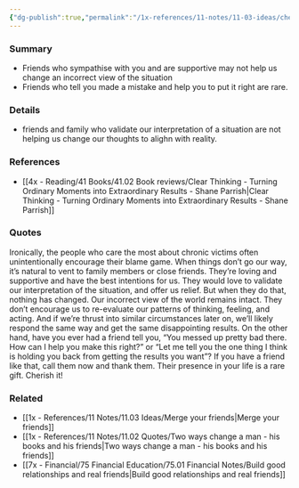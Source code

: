 ```yaml
---
{"dg-publish":true,"permalink":"/1x-references/11-notes/11-03-ideas/cherish-the-friend-who-tells-you-that-you-messed-up/","title":"Cherish the friend who tells you that you messed up","created":"2023-12-03T22:32:18.000+03:00","updated":"2024-02-14T20:18:34.785+03:00"}
---
```



### Summary
- Friends who sympathise with you and are supportive may not help us change an incorrect view of the situation
- Friends who tell you made a mistake and help you to put it right are rare.

### Details
- friends and family who validate our interpretation of a situation are not helping us change our thoughts to alighn with reality.

### References
- [[4x - Reading/41 Books/41.02 Book reviews/Clear Thinking - Turning Ordinary Moments into Extraordinary Results - Shane  Parrish\|Clear Thinking - Turning Ordinary Moments into Extraordinary Results - Shane  Parrish]]

### Quotes
Ironically, the people who care the most about chronic victims often unintentionally encourage their blame game. When things don’t go our way, it’s natural to vent to family members or close friends. They’re loving and supportive and have the best intentions for us. They would love to validate our interpretation of the situation, and offer us relief. But when they do that, nothing has changed. Our incorrect view of the world remains intact. They don’t encourage us to re-evaluate our patterns of thinking, feeling, and acting. And if we’re thrust into similar circumstances later on, we’ll likely respond the same way and get the same disappointing results. On the other hand, have you ever had a friend tell you, “You messed up
pretty bad there. How can I help you make this right?” or “Let me tell you the one thing I think is holding you back from getting the results you want”? If you have a friend like that, call them now and thank them. Their presence in your life is a rare gift. Cherish it!


### Related
- [[1x - References/11 Notes/11.03 Ideas/Merge your friends\|Merge your friends]]
- [[1x - References/11 Notes/11.02 Quotes/Two ways change a man - his books and his friends\|Two ways change a man - his books and his friends]]
- [[7x - Financial/75 Financial Education/75.01 Financial Notes/Build good relationships and real friends\|Build good relationships and real friends]]